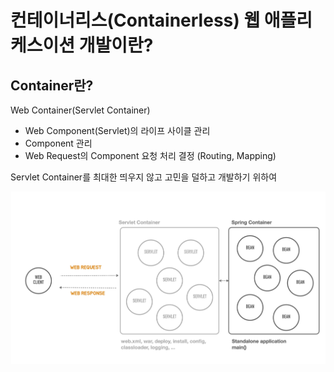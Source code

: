 # 컨테이너리스(Containerless) 웹 애플리케스이션 개발이란?

## Container란?
Web Container(Servlet Container)
- Web Component(Servlet)의 라이프 사이클 관리 
- Component 관리 
- Web Request의 Component 요청 처리 결정 (Routing, Mapping)

Servlet Container를 최대한 띄우지 않고 고민을 덜하고 개발하기 위하여 

![img_1.png](img_1.png)
